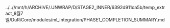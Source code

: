 ../..//mnt/h/ARCHIVE/.UNWRAP/D/STAGE2_INNER/6392d911da5b/temp_extract_8월7일/DuRiCore/modules/ml_integration/PHASE1_COMPLETION_SUMMARY.md